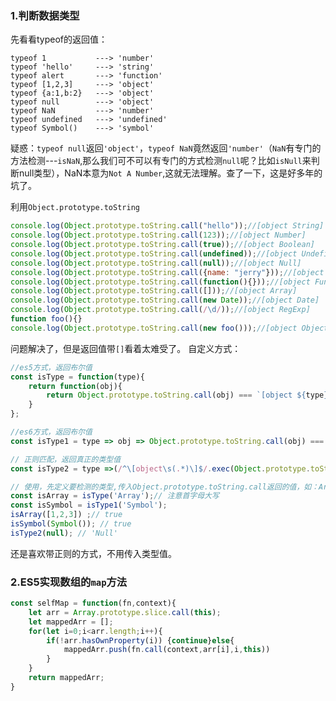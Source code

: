 ### 1.判断数据类型
先看看typeof的返回值：
```
typeof 1           ---> 'number'
typeof 'hello'     ---> 'string'
typeof alert       ---> 'function'
typeof [1,2,3]     ---> 'object'
typeof {a:1,b:2}   ---> 'object'
typeof null        ---> 'object'
typeof NaN         ---> 'number'
typeof undefined   ---> 'undefined'
typeof Symbol()    ---> 'symbol'
```
疑惑：`typeof null`返回`'object'`，`typeof NaN`竟然返回`'number'`（`NaN`有专门的方法检测---`isNaN`,那么我们可不可以有专门的方式检测`null`呢？比如`isNull`来判断null类型），NaN本意为`Not A Number`,这就无法理解。查了一下，这是好多年的坑了。

利用`Object.prototype.toString`
```javascript
console.log(Object.prototype.toString.call("hello"));//[object String]
console.log(Object.prototype.toString.call(123));//[object Number]
console.log(Object.prototype.toString.call(true));//[object Boolean]
console.log(Object.prototype.toString.call(undefined));//[object Undefined]
console.log(Object.prototype.toString.call(null));//[object Null]
console.log(Object.prototype.toString.call({name: "jerry"}));//[object Object]
console.log(Object.prototype.toString.call(function(){}));//[object Function]
console.log(Object.prototype.toString.call([]));//[object Array]
console.log(Object.prototype.toString.call(new Date));//[object Date]
console.log(Object.prototype.toString.call(/\d/));//[object RegExp]
function foo(){}
console.log(Object.prototype.toString.call(new foo()));//[object Object]
```
问题解决了，但是返回值带`[]`看着太难受了。
自定义方式：
```javascript
//es5方式，返回布尔值
const isType = function(type){
    return function(obj){
        return Object.prototype.toString.call(obj) === `[object ${type}]`;
    }
};

//es6方式，返回布尔值
const isType1 = type => obj => Object.prototype.toString.call(obj) === `[object ${type}]`; 

// 正则匹配，返回真正的类型值
const isType2 = type =>(/^\[object\s(.*)\]$/.exec(Object.prototype.toString.call(type)))[1];

// 使用，先定义要检测的类型,传入Object.prototype.toString.call返回的值，如：Array，Number...
const isArray = isType('Array');// 注意首字母大写
const isSymbol = isType1('Symbol');
isArray([1,2,3]) ;// true
isSymbol(Symbol()); // true
isType2(null); // 'Null'
```
还是喜欢带正则的方式，不用传入类型值。

### 2.ES5实现数组的`map`方法
```javascript
const selfMap = function(fn,context){
    let arr = Array.prototype.slice.call(this);
    let mappedArr = [];
    for(let i=0;i<arr.length;i++){
        if(!arr.hasOwnProperty(i)) {continue}else{
            mappedArr.push(fn.call(context,arr[i],i,this))
        }
    }
    return mappedArr;
}
```